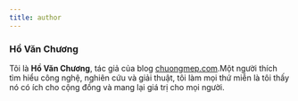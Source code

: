 ```yaml
---
title: author
---
```

### Hồ Văn Chương
Tôi là **Hồ Văn Chương**, tác giả của blog [chuongmep.com](https://chuongmep.com/).Một người thích tìm hiểu công nghệ, nghiên cứu và giải thuật, tôi làm mọi thứ miễn là tôi thấy nó có ích cho cộng đồng và mang lại giá trị cho mọi người.

